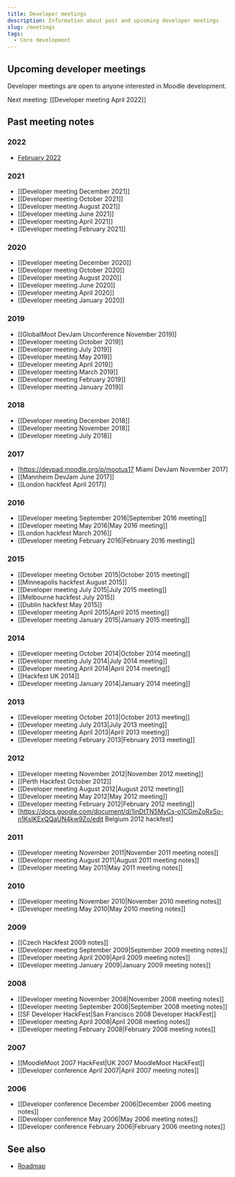 ```yaml
---
title: Developer meetings
description: Information about past and upcoming developer meetings
slug: /meetings
tags:
  - Core development
---
```


## Upcoming developer meetings

Developer meetings are open to anyone interested in Moodle development.

Next meeting: [[Developer meeting April 2022]]

## Past meeting notes
### 2022
- [February 2022](./meetings/202202)

### 2021
- [[Developer meeting December 2021]]
- [[Developer meeting October 2021]]
- [[Developer meeting August 2021]]
- [[Developer meeting June 2021]]
- [[Developer meeting April 2021]]
- [[Developer meeting February 2021]]

### 2020
- [[Developer meeting December 2020]]
- [[Developer meeting October 2020]]
- [[Developer meeting August 2020]]
- [[Developer meeting June 2020]]
- [[Developer meeting April 2020]]
-  [[Developer meeting January 2020]]

### 2019
- [[GlobalMoot DevJam Unconference November 2019]]
- [[Developer meeting October 2019]]
- [[Developer meeting July 2019]]
- [[Developer meeting May 2019]]
- [[Developer meeting April 2019]]
- [[Developer meeting March 2019]]
- [[Developer meeting February 2019]]
- [[Developer meeting January 2019]]

### 2018
- [[Developer meeting December 2018]]
- [[Developer meeting November 2018]]
- [[Developer meeting July 2018]]

### 2017 
- [https://devpad.moodle.org/p/mootus17 Miami DevJam November 2017]
- [[Mannheim DevJam June 2017]]
- [[London hackfest April 2017]]

### 2016
- [[Developer meeting September 2016|September 2016 meeting]]
- [[Developer meeting May 2016|May 2016 meeting]]
- [[London hackfest March 2016]]
- [[Developer meeting February 2016|February 2016 meeting]]

### 2015
- [[Developer meeting October 2015|October 2015 meeting]]
- [[Minneapolis hackfest August 2015]]
- [[Developer meeting July 2015|July 2015 meeting]]
- [[Melbourne hackfest July 2015]]
- [[Dublin hackfest May 2015]]
- [[Developer meeting April 2015|April 2015 meeting]]
- [[Developer meeting January 2015|January 2015 meeting]]

### 2014
- [[Developer meeting October 2014|October 2014 meeting]]
- [[Developer meeting July 2014|July 2014 meeting]]
- [[Developer meeting April 2014|April 2014 meeting]]
- [[Hackfest UK 2014]]
- [[Developer meeting January 2014|January 2014 meeting]]

### 2013
- [[Developer meeting October 2013|October 2013 meeting]]
- [[Developer meeting July 2013|July 2013 meeting]]
- [[Developer meeting April 2013|April 2013 meeting]]
- [[Developer meeting February 2013|February 2013 meeting]]

### 2012
- [[Developer meeting November 2012|November 2012 meeting]]
- [[Perth Hackfest October 2012]]
- [[Developer meeting August 2012|August 2012 meeting]]
- [[Developer meeting May 2012|May 2012 meeting]]
- [[Developer meeting February 2012|February 2012 meeting]]
- [https://docs.google.com/document/d/1inDtTN5MyCs-o1CGmZoRxSo-n1KsIKExQQaUN4kw9Zo/edit Belgium 2012 hackfest]

### 2011
- [[Developer meeting November 2011|November 2011 meeting notes]]
- [[Developer meeting August 2011|August 2011 meeting notes]]
- [[Developer meeting May 2011|May 2011 meeting notes]]

### 2010
- [[Developer meeting November 2010|November 2010 meeting notes]]
- [[Developer meeting May 2010|May 2010 meeting notes]]

### 2009
- [[Czech Hackfest 2009 notes]]
- [[Developer meeting September 2009|September 2009 meeting notes]]
- [[Developer meeting April 2009|April 2009 meeting notes]]
- [[Developer meeting January 2009|January 2009 meeting notes]]

### 2008
- [[Developer meeting November 2008|November 2008 meeting notes]]
- [[Developer meeting September 2008|September 2008 meeting notes]]
- [[SF Developer HackFest|San Francisco 2008 Developer HackFest]]
- [[Developer meeting April 2008|April 2008 meeting notes]]
- [[Developer meeting February 2008|February 2008 meeting notes]]

### 2007
- [[MoodleMoot 2007 HackFest|UK 2007 MoodleMoot HackFest]]
- [[Developer conference April 2007|April 2007 meeting notes]]

### 2006
- [[Developer conference December 2006|December 2006 meeting notes]]
- [[Developer conference May 2006|May 2006 meeting notes]]
- [[Developer conference February 2006|February 2006 meeting notes]]

## See also

- [Roadmap](./roadmap.md)
